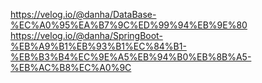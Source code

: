 https://velog.io/@danha/DataBase-%EC%A0%95%EA%B7%9C%ED%99%94%EB%9E%80
https://velog.io/@danha/SpringBoot-%EB%A9%B1%EB%93%B1%EC%84%B1-%EB%B3%B4%EC%9E%A5%EB%94%B0%EB%8B%A5-%EB%AC%B8%EC%A0%9C